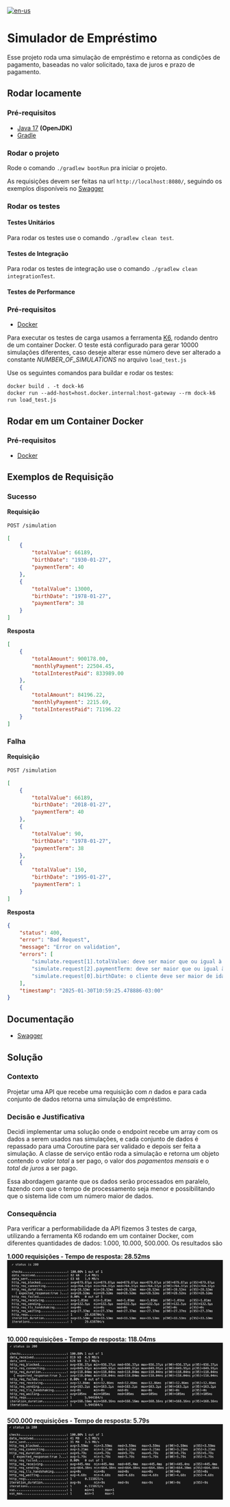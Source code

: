 [![en-us](https://img.shields.io/badge/lang-en--us-red.svg)](https://github.com/yasmindias/loan-simulator/blob/master/README.en.md)

# Simulador de Empréstimo #
Esse projeto roda uma simulação de empréstimo e retorna as condições de pagamento, baseadas no valor solicitado, taxa de juros e prazo de pagamento.

## Rodar locamente
### Pré-requisitos
- [Java 17](https://jdk.java.net/archive/) **(OpenJDK)**
- [Gradle](https://gradle.org/install/)

### Rodar o projeto
Rode o comando ```./gradlew bootRun``` pra iniciar o projeto.

As requisições devem ser feitas na url ``http://localhost:8080/``, seguindo os exemplos disponíveis no [Swagger](http://localhost:8080/swagger-ui/index.html)

### Rodar os testes
#### Testes Unitários
Para rodar os testes use o comando ```./gradlew clean test```.

#### Testes de Integração
Para rodar os testes de integração use o comando ```./gradlew clean integrationTest```.

#### Testes de Performance
### Pré-requisitos
- [Docker](https://www.docker.com/products/docker-desktop/)

Para executar os testes de carga usamos a ferramenta [K6](https://grafana.com/docs/k6/latest/), rodando dentro de um container Docker.
O teste está configurado para gerar 10000 simulações diferentes, caso deseje alterar esse número deve ser alterado a constante *NUMBER_OF_SIMULATIONS* no arquivo `load_test.js`

Use os seguintes comandos para buildar e rodar os testes:

```
docker build . -t dock-k6
docker run --add-host=host.docker.internal:host-gateway --rm dock-k6 run load_test.js
```

## Rodar em um Container Docker
### Pré-requisitos
- [Docker](https://www.docker.com/products/docker-desktop/)


## Exemplos de Requisição

### Sucesso

**Requisição**

``POST /simulation``
```json
[
    {
        "totalValue": 66189,
        "birthDate": "1930-01-27",
        "paymentTerm": 40
    },
    {
        "totalValue": 13000,
        "birthDate": "1978-01-27",
        "paymentTerm": 38
    }
]
```

**Resposta**
```json
[
    {
        "totalAmount": 900178.00,
        "monthlyPayment": 22504.45,
        "totalInterestPaid": 833989.00
    },
    {
        "totalAmount": 84196.22,
        "monthlyPayment": 2215.69,
        "totalInterestPaid": 71196.22
    }
]
```

### Falha
**Requisição**

``POST /simulation``
```json
[
    {
        "totalValue": 66189,
        "birthDate": "2018-01-27",
        "paymentTerm": 40
    },
    {
        "totalValue": 90,
        "birthDate": "1978-01-27",
        "paymentTerm": 38
    },
    {
        "totalValue": 150,
        "birthDate": "1995-01-27",
        "paymentTerm": 1
    }
]
```

**Resposta**

```json
{
	"status": 400,
	"error": "Bad Request",
	"message": "Error on validation",
	"errors": [
		"simulate.request[1].totalValue: deve ser maior que ou igual à 100",
		"simulate.request[2].paymentTerm: deve ser maior que ou igual à 2",
		"simulate.request[0].birthDate: o cliente deve ser maior de idade"
	],
	"timestamp": "2025-01-30T10:59:25.478886-03:00"
}
```

## Documentação
- [Swagger](http://localhost:3000/swagger-ui/index.html)

## Solução

### Contexto
Projetar uma API que recebe uma requisição com *n* dados e para cada conjunto de dados retorna uma simulação de empréstimo.

### Decisão e Justificativa
Decidi implementar uma solução onde o endpoint recebe um array com os dados a serem usados nas simulações, e cada conjunto de dados é repassado para uma Coroutine para ser validado e depois ser feita a simulação.
A classe de serviço então roda a simulação e retorna um objeto contendo o *valor total* a ser pago, o valor dos *pagamentos mensais* e o *total de juros* a ser pago.

Essa abordagem garante que os dados serão processados em paralelo, fazendo com que o tempo de processamento seja menor e possibilitando que o sistema lide com um número maior de dados.

### Consequência
Para verificar a performabilidade da API fizemos 3 testes de carga, utilizando a ferramenta K6 rodando em um container Docker, com diferentes quantidades de dados: 1.000, 10.000, 500.000.
Os resultados são

**1.000 requisições - Tempo de resposta: 28.52ms**
![1000-requisições](src/main/resources/docs/img/1000-reqs.png)

**10.000 requisições - Tempo de resposta: 118.04ms**
![10000-requisições](src/main/resources/docs/img/10000-reqs.png)

**500.000 requisições - Tempo de resposta: 5.79s**
![500000-requisições](src/main/resources/docs/img/500000-reqs.png)